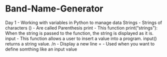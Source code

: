 # Band-Name-Generator
Day 1 - Working with variables in Python to manage data
Strings - Strings of characters
() - Are called Parenthesis
print - This function print(“strings”): When the string is passed to the function, the string is displayed as it is.
input - This function allows a user to insert a value into a program. input() returns a string value.
/n - Display a new line
= - Used when you want to define somthing like an input value
